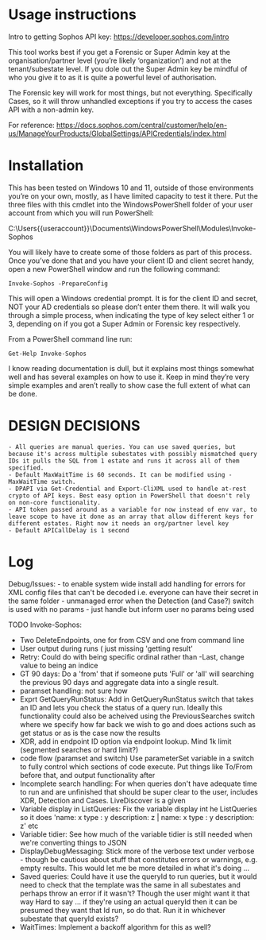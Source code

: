 # Usage instructions

Intro to getting Sophos API key:
https://developer.sophos.com/intro

This tool works best if you get a Forensic or Super Admin key at the organisation/partner level (you’re likely ‘organization’) and not at the tenant/subestate level. 
If you dole out the Super Admin key be mindful of who you give it to as it is quite a powerful level of authorisation.

The Forensic key will work for most things, but not everything. Specifically Cases, so it will throw unhandled exceptions if you try to access the cases API with a non-admin key.

For reference:
https://docs.sophos.com/central/customer/help/en-us/ManageYourProducts/GlobalSettings/APICredentials/index.html 

# Installation
This has been tested on Windows 10 and 11, outside of those environments you’re on your own, mostly, as I have limited capacity to test it there. 
Put the three files with this cmdlet into the WindowsPowerShell folder of your user account from which you will run PowerShell: 

  C:\Users\{{useraccount}}\Documents\WindowsPowerShell\Modules\Invoke-Sophos

You will likely have to create some of those folders as part of this process. 
Once you’ve done that and you have your client ID and client secret handy, open a new PowerShell window and run the following command:

	Invoke-Sophos -PrepareConfig

This will open a Windows credential prompt. It is for the client ID and secret, NOT your AD credentials so please don’t enter them there. It will walk you through a simple process, when indicating the type of key select either 1 or 3, depending on if you got a Super Admin or Forensic key respectively. 

From a PowerShell command line run:

	Get-Help Invoke-Sophos

I know reading documentation is dull, but it explains most things somewhat well and has several examples on how to use it. Keep in mind they’re very simple examples and aren’t really to show case the full extent of what can be done. 

# DESIGN DECISIONS
    - All queries are manual queries. You can use saved queries, but because it's across multiple subestates with possibly mismatched query IDs it pulls the SQL from 1 estate and runs it across all of them specified. 
    - Default MaxWaitTime is 60 seconds. It can be modified using -MaxWaitTime switch. 
    - DPAPI via Get-Credential and Export-CliXML used to handle at-rest crypto of API keys. Best easy option in PowerShell that doesn't rely on non-core functionality. 
    - API token passed around as a variable for now instead of env var, to leave scope to have it done as an array that allow different keys for different estates. Right now it needs an org/partner level key
    - Default APICallDelay is 1 second

# Log 

Debug/Issues:
    - to enable system wide install add handling for errors for XML config files that can't be decoded i.e. everyone can have their secret in the same folder
    - unmanaged error when the Detection (and Case?) switch is used with no params - just handle but inform user no params being used
    
TODO
Invoke-Sophos: 
- Two DeleteEndpoints, one for from CSV and one from command line
- User output during runs ( just missing 'getting result'
- Retry: Could do with being specific ordinal rather than -Last, change value to being an indice
- GT 90 days: Do a 'from' that if someone puts 'Full' or 'all' will searching the previous 90 days and aggregate data into a single result. 
- paramset handling: not sure how 
- Exprt GetQueryRunStatus: Add in GetQueryRunStatus switch that takes an ID and lets you check the status of a query run. Ideally this functionality could also be acheived using the PreviousSearches switch where we specify how far back we wish to go and does actions such as get status or as is the case now the results
- XDR, add in endpoint ID option via endpoint lookup. Mind 1k limit (segmented searches or hard limit?)
- code flow (paramset and switch) Use parameterSet variable in a switch to fully control which sections of code execute. Put things like To/From before that, and output functionality after
- Incomplete search handling: For when queries don't have adequate time to run and are unfinished that should be super clear to the user, includes XDR, Detection and Cases. LiveDiscover is a given
- Variable display in ListQueries: Fix the variable display int he ListQueries so it does 'name: x type : y description: z | name: x type : y description: z' etc
- Variable tidier: See how much of the variable tidier is still needed when we're converting things to JSON
- DisplayDebugMessaging: Stick more of the verbose text under verbose - though be cautious about stuff that constitutes errors or warnings, e.g. empty results. This would let me be more detailed in what it's doing ...
- Saved queries: Could have it use the queryId to run queries, but it would need to check that the template was the same in all subestates and perhaps throw an error if it wasn't? Though the user might want it that way Hard to say ... if they're using an actual queryId then it can be presumed they want that Id run, so do that. Run it in whichever subestate that queryId exists?
- WaitTimes: Implement a backoff algorithm for this as well?





